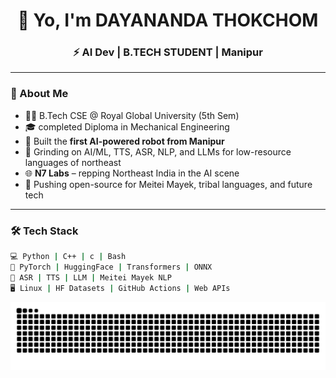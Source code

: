 <h1 align="center">👋 Yo, I'm DAYANANDA THOKCHOM </h1>
<h3 align="center">⚡ AI Dev | B.TECH STUDENT | Manipur </h3>

---

### 🧠 About Me

- 👨‍💻 B.Tech CSE @ Royal Global University (5th Sem)
- 🎓 completed Diploma in Mechanical Engineering 
- 🤖 Built the **first AI-powered robot from Manipur**
- 🧠 Grinding on AI/ML, TTS, ASR, NLP, and LLMs for low-resource languages of northeast
- 🌐 **N7 Labs** – repping Northeast India in the AI scene
- 🚀 Pushing open-source for Meitei Mayek, tribal languages, and future tech

---

### 🛠️ Tech Stack

```bash
💻 Python | C++ | c | Bash 
🧠 PyTorch | HuggingFace | Transformers | ONNX
🎤 ASR | TTS | LLM | Meitei Mayek NLP
🖥️ Linux | HF Datasets | GitHub Actions | Web APIs
```


![Snake animation](https://github.com/OmeshThokchom/OmeshThokchom/blob/output/github-contribution-grid-snake.svg)

